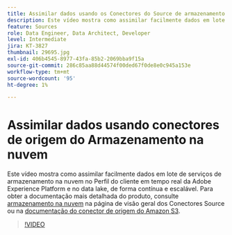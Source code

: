 ```yaml
---
title: Assimilar dados usando os Conectores do Source de armazenamento na nuvem
description: Este vídeo mostra como assimilar facilmente dados em lote de serviços de armazenamento na nuvem no Perfil do cliente em tempo real da Adobe Experience Platform e no data lake, de forma contínua e escalável.
feature: Sources
role: Data Engineer, Data Architect, Developer
level: Intermediate
jira: KT-3827
thumbnail: 29695.jpg
exl-id: 406b4545-8977-43fa-85b2-2069bba9f15a
source-git-commit: 286c85aa88d44574f00ded67f0de8e0c945a153e
workflow-type: tm+mt
source-wordcount: '95'
ht-degree: 1%

---
```


# Assimilar dados usando conectores de origem do Armazenamento na nuvem

Este vídeo mostra como assimilar facilmente dados em lote de serviços de armazenamento na nuvem no Perfil do cliente em tempo real da Adobe Experience Platform e no data lake, de forma contínua e escalável. Para obter a documentação mais detalhada do produto, consulte [armazenamento na nuvem](https://experienceleague.adobe.com/docs/experience-platform/sources/home.html?lang=pt-BR#cloud-storage) na página de visão geral dos Conectores Source ou na [documentação do conector de origem do Amazon S3](https://experienceleague.adobe.com/docs/experience-platform/sources/ui-tutorials/create/cloud-storage/s3.html?lang=pt-BR).

>[!VIDEO](https://video.tv.adobe.com/v/29695?learn=on&enablevpops)
